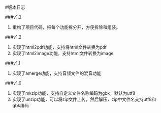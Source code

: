#版本日志

###v1.3
1. 重构了项目代码，把每个功能拆分开，方便拆除和组装。


###v1.2
1. 实现了html2pdf功能，支持将html文件转换为pdf
2. 实现了html2image功能，支持html文件转换为image

###v1.1
1. 实现了amerge功能，支持音频文件的混音功能

###v1.0
1. 实现了mkzip功能，支持自定义文件名称编码为gbk，默认为utf8
2. 实现了unzip功能，可以将zip文件上传，然后解压，zip中文件名支持utf8和gbk编码